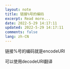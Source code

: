 ```yaml
---
layout: note
title: 链接%号的编码
excerpt: Read more...
date: 2022-5-29 14:17:11
updated: 2022-5-29 14:17:11
comments: false
lang: zh-CN
---
```


链接%号的编码就是encodeURI

可以使用decodeURI翻译
  